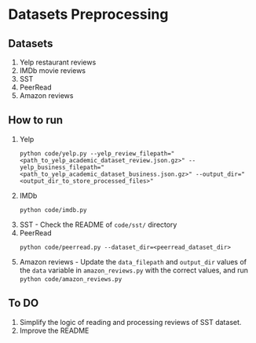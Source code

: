 # Datasets Preprocessing

## Datasets
1. Yelp restaurant reviews
2. IMDb movie reviews
3. SST
4. PeerRead
5. Amazon reviews

## How to run
1. Yelp
    ```
    python code/yelp.py --yelp_review_filepath="<path_to_yelp_academic_dataset_review.json.gz>" --yelp_business_filepath="<path_to_yelp_academic_dataset_business.json.gz>" --output_dir="<output_dir_to_store_processed_files>"
    ```
2. IMDb
    ```
    python code/imdb.py
    ```
3. SST - Check the README of `code/sst/` directory
4. PeerRead
    ```
    python code/peerread.py --dataset_dir=<peerread_dataset_dir>
    ```
5. Amazon reviews - Update the `data_filepath` and `output_dir` values of the `data` variable in `amazon_reviews.py` with the correct values, and run `python code/amazon_reviews.py`

## To DO
1. Simplify the logic of reading and processing reviews of SST dataset.
2. Improve the README